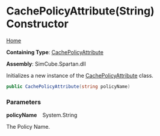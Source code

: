 # CachePolicyAttribute\(String\) Constructor

[Home](../../../../README.md)

**Containing Type**: [CachePolicyAttribute](../README.md)

**Assembly**: SimCube\.Spartan\.dll

  
Initializes a new instance of the [CachePolicyAttribute](../README.md) class\.

```csharp
public CachePolicyAttribute(string policyName)
```

### Parameters

**policyName** &ensp; System\.String

The Policy Name\.
